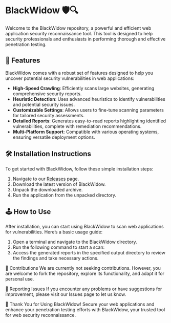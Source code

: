 # BlackWidow 🛡️🔍

Welcome to the BlackWidow repository, a powerful and efficient web application security reconnaissance tool. This tool is designed to help security professionals and enthusiasts in performing thorough and effective penetration testing.

## 🚀 Features

BlackWidow comes with a robust set of features designed to help you uncover potential security vulnerabilities in web applications:

- **High-Speed Crawling**: Efficiently scans large websites, generating comprehensive security reports.
- **Heuristic Detection**: Uses advanced heuristics to identify vulnerabilities and potential security issues.
- **Customizable Settings**: Allows users to fine-tune scanning parameters for tailored security assessments.
- **Detailed Reports**: Generates easy-to-read reports highlighting identified vulnerabilities, complete with remediation recommendations.
- **Multi-Platform Support**: Compatible with various operating systems, ensuring versatile deployment options.

## 🛠️ Installation Instructions

To get started with BlackWidow, follow these simple installation steps:

1. Navigate to our [Releases](../../releases) page.
2. Download the latest version of BlackWidow.
3. Unpack the downloaded archive.
4. Run the application from the unpacked directory.

## 🕹️ How to Use

After installation, you can start using BlackWidow to scan web applications for vulnerabilities. Here’s a basic usage guide:

1. Open a terminal and navigate to the BlackWidow directory.
2. Run the following command to start a scan:
3. Access the generated reports in the specified output directory to review the findings and take necessary actions.

🛑 Contributions
We are currently not seeking contributions. However, you are welcome to fork the repository, explore its functionality, and adapt it for personal use.

🐞 Reporting Issues
If you encounter any problems or have suggestions for improvement, please visit our Issues page to let us know.

🌟 Thank You for Using BlackWidow!
Secure your web applications and enhance your penetration testing efforts with BlackWidow, your trusted tool for web security reconnaissance.
